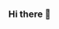 ### Hi there 👋

<!--
###
- 🔭 I’m currently working on genetic and environmental regulation of asparagine content in wheat grain at Rothamsted Research as part of my PhD.
-->
